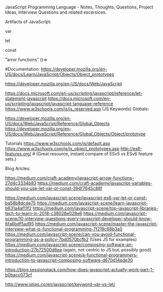 JavaScript Programming Language - Notes, Thoughts, Questions, Project Ideas, Interview Questions and related excersices. 


Artifacts of JavaScript:

var

let

const

"arror functions" ()=>

#Documentation:
https://developer.mozilla.org/en-US/docs/Learn/JavaScript/Objects/Object_prototypes

https://developer.mozilla.org/en-US/docs/Web/JavaScript

https://docs.microsoft.com/en-us/scripting/javascript/reference/let-statement-javascript
https://docs.microsoft.com/en-us/scripting/javascript/javascript-language-reference
https://www.w3schools.com/js/js_reserved.asp (JS Keywords)
Globals:

https://developer.mozilla.org/en-US/docs/Web/JavaScript/Reference/Global_Objects
https://developer.mozilla.org/en-US/docs/Web/JavaScript/Reference/Global_Objects/Object/prototype


Tutorials
https://www.w3schools.com/js/default.asp
https://www.w3schools.com/js/js_object_prototypes.asp
http://es6-features.org/ # (Great resource, instant compare of ESv5 vs ESv6 feature sets.)


Blog Aricles:

https://medium.com/craft-academy/javascript-arrow-functions-27d4c3334b83
https://medium.com/craft-academy/javascript-variables-should-you-use-let-var-or-const-394f7645c88f

https://medium.com/javascript-scene/javascript-es6-var-let-or-const-ba58b8dcde75
https://medium.com/javascript-scene/learn-javascript-b631a4af11f2
https://medium.com/javascript-scene/top-javascript-libraries-tech-to-learn-in-2018-c38028e028e6
https://medium.com/javascript-scene/10-interview-questions-every-javascript-developer-should-know-6fa6bdf5ad95
https://medium.com/javascript-scene/master-the-javascript-interview-what-is-functional-programming-7f218c68b3a0
https://medium.com/javascript-scene/can-you-avoid-functional-programming-as-a-policy-7bd0570bcfb2 (Uses JS for examples)
https://medium.com/javascript-scene/composing-software-an-introduction-27b72500d6ea (again, not centric to JS but, possibly good)
https://medium.com/javascript-scene/a-functional-programmers-introduction-to-javascript-composing-software-d670d14ede30

https://blog.sessionstack.com/how-does-javascript-actually-work-part-1-b0bacc073cf

http://www.jstips.co/en/javascript/keyword-var-vs-let/
